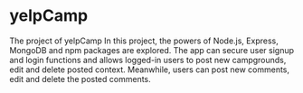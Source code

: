 # yelpCamp
The project of yelpCamp 
In this project, the powers of Node.js, Express, MongoDB and npm packages are explored. 
The app can secure user signup and login functions and allows logged-in users to post new campgrounds, edit and delete posted context. Meanwhile, users can post new comments, edit and delete the posted comments. 
